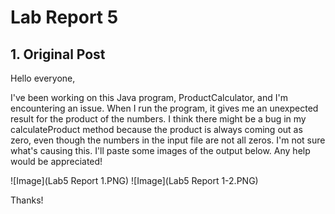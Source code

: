 # Lab Report 5
## 1. Original Post

Hello everyone,

I've been working on this Java program, ProductCalculator, and I'm encountering an issue.
When I run the program, it gives me an unexpected result for the product of the numbers.
I think there might be a bug in my calculateProduct method because the product is always coming out as zero, even though the numbers in the input file are not all zeros.
I'm not sure what's causing this. I'll paste some images of the output below. Any help would be appreciated!

![Image](Lab5 Report 1.PNG)
![Image](Lab5 Report 1-2.PNG) 

Thanks!


